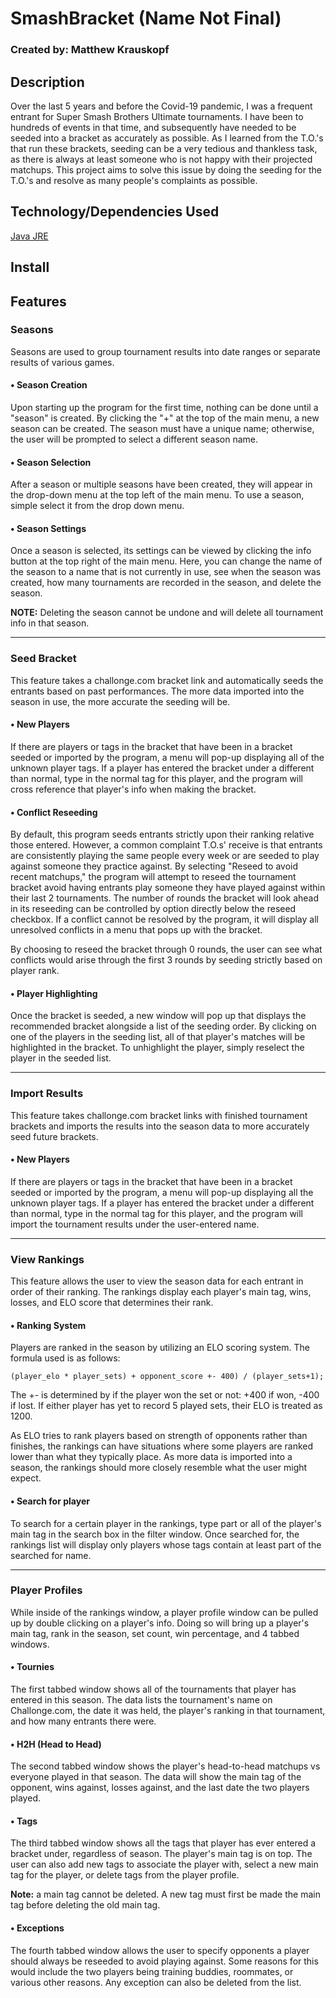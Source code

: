 # SmashBracket (Name Not Final)
### Created by: Matthew Krauskopf

## Description
Over the last 5 years and before the Covid-19 pandemic, I was a frequent entrant for Super Smash Brothers Ultimate tournaments. I have been to hundreds of events in that time, 
and subsequently have needed to be seeded into a bracket as accurately as possible. As I learned from the T.O.'s that run these brackets, seeding can be a very tedious and 
thankless task, as there is always at least someone who is not happy with their projected matchups. This project aims to solve this issue by doing the seeding for the T.O.'s 
and resolve as many people's complaints as possible. 

## Technology/Dependencies Used
[Java JRE](https://www.oracle.com/java/technologies/javase-jre8-downloads.html)

## Install

## Features

### Seasons
Seasons are used to group tournament results into date ranges or separate results of various games. 
#### • Season Creation
Upon starting up the program for the first time, nothing can be done until a "season" is created. By clicking the "+" at the top of the main menu, a new season can be created.
The season must have a unique name; otherwise, the user will be prompted to select a different season name. 
#### • Season Selection
After a season or multiple seasons have been created, they will appear in the drop-down menu at the top left of the main menu. To use a season, simple select it from the 
drop down menu. 
#### • Season Settings
Once a season is selected, its settings can be viewed by clicking the info button at the top right of the main menu. Here, you can change the name of the season to a name
that is not currently in use, see when the season was created, how many tournaments are recorded in the season, and delete the season. 

**NOTE:** Deleting the season cannot be undone and will delete all tournament info in that season. 

___________________________________________________________________________________________________________________________________________________________________
### Seed Bracket
This feature takes a challonge.com bracket link and automatically seeds the entrants based on past performances. The more data imported into the season in use, the more accurate 
the seeding will be. 
#### • New Players
If there are players or tags in the bracket that have been in a bracket seeded or imported by the program, a menu will pop-up displaying all of the unknown player tags.
If a player has entered the bracket under a different than normal, type in the normal tag for this player, and the program will cross reference that player's info when making the bracket.
#### • Conflict Reseeding
By default, this program seeds entrants strictly upon their ranking relative those entered. However, a common complaint T.O.s' receive is that entrants are consistently
playing the same people every week or are seeded to play against someone they practice against. By selecting "Reseed to avoid recent matchups," the program will attempt to 
reseed the tournament  bracket avoid having entrants play someone they have played against within their last 2 tournaments. The number of rounds the bracket will look ahead in its reseeding 
can be controlled by option directly below the reseed checkbox. If a conflict cannot be resolved by the program, it will display all unresolved conflicts in a menu that pops up with the bracket.

By choosing to reseed the bracket through 0 rounds, the user can see what conflicts would arise through the first 3 rounds by seeding strictly based on player rank.
#### • Player Highlighting
Once the bracket is seeded, a new window will pop up that displays the recommended bracket alongside a list of the seeding order. By clicking on one of the players in the seeding list,
all of that player's matches will be highlighted in the bracket. To unhighlight the player, simply reselect the player in the seeded list. 

___________________________________________________________________________________________________________________________________________________________________
### Import Results
This feature takes challonge.com bracket links with finished tournament brackets and imports the results into the season data to more accurately seed future brackets. 
#### • New Players
If there are players or tags in the bracket that have been in a bracket seeded or imported by the program, a menu will pop-up displaying all the unknown player tags.
If a player has entered the bracket under a different than normal, type in the normal tag for this player, and the program will import the tournament results under the 
user-entered name. 

___________________________________________________________________________________________________________________________________________________________________
### View Rankings
This feature allows the user to view the season data for each entrant in order of their ranking. The rankings display each player's main tag, wins, losses, and ELO score that
determines their rank.
#### • Ranking System
Players are ranked in the season by utilizing an ELO scoring system. The formula used is as follows:
```
(player_elo * player_sets) + opponent_score +- 400) / (player_sets+1);
```
The +- is determined by if the player won the set or not: +400 if won, -400 if lost. If either player has yet to record 5 played sets, their ELO is treated as 1200.

As ELO tries to rank players based on strength of opponents rather than finishes, the rankings can have situations where some players are ranked lower than what they 
typically place. As more data is imported into a season, the rankings should more closely resemble what the user might expect.

#### • Search for player
To search for a certain player in the rankings, type part or all of the player's main tag in the search box in the filter window. Once searched for, the rankings list will display 
only players whose tags contain at least part of the searched for name.

___________________________________________________________________________________________________________________________________________________________________
### Player Profiles
While inside of the rankings window, a player profile window can be pulled up by double clicking on a player's info. Doing so will bring up a player's main tag, rank in the season,
set count, win percentage, and 4 tabbed windows.
#### • Tournies
The first tabbed window shows all of the tournaments that player has entered in this season. The data lists the tournament's name on Challonge.com, the date it was held, the player's
ranking in that tournament, and how many entrants there were. 
#### • H2H (Head to Head)
The second tabbed window shows the player's head-to-head matchups vs everyone played in that season. The data will show the main tag of the opponent, wins against, losses against, 
and the last date the two players played.
#### • Tags
The third tabbed window shows all the tags that player has ever entered a bracket under, regardless of season. The player's main tag is on top. The user can also add new tags to
associate the player with, select a new main tag for the player, or delete tags from the player profile. 

**Note:** a main tag cannot be deleted. A new tag must first be made the main tag before deleting the old main tag. 
#### • Exceptions
The fourth tabbed window allows the user to specify opponents a player should always be reseeded to avoid playing against. Some reasons for this would include the two players
being training buddies, roommates, or various other reasons. Any exception can also be deleted from the list.
